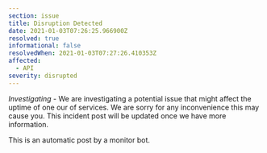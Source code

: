 ```yaml
---
section: issue
title: Disruption Detected
date: 2021-01-03T07:26:25.966900Z
resolved: true
informational: false
resolvedWhen: 2021-01-03T07:27:26.410353Z
affected:
  - API
severity: disrupted
---
```

*Investigating* - We are investigating a potential issue that might affect the uptime of one our of services. We are sorry for any inconvenience this may cause you. This incident post will be updated once we have more information.

This is an automatic post by a monitor bot.
        